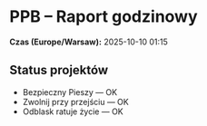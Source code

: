 # PPB – Raport godzinowy
**Czas (Europe/Warsaw):** 2025-10-10 01:15

## Status projektów
- Bezpieczny Pieszy — OK
- Zwolnij przy przejściu — OK
- Odblask ratuje życie — OK

